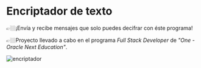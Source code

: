 # Encriptador de texto

👉🏼¡Envía y recibe mensajes que solo puedes decifrar con éste programa!

👉🏼Proyecto llevado a cabo en el programa *Full Stack Developer* de *"One - Oracle Next Education"*. 

![encriptador](https://github.com/IvanMR94/Encriptador/assets/106714183/0a762ea6-25a7-4c06-8747-a8f6e080dc5d)
